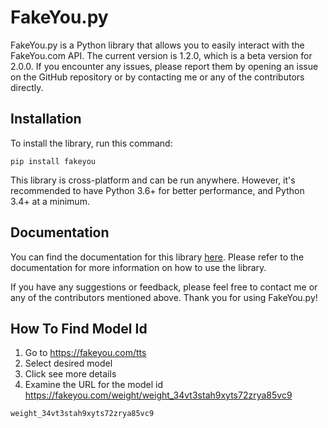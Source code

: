 # FakeYou.py
FakeYou.py is a Python library that allows you to easily interact with the FakeYou.com API. The current version is 1.2.0, which is a beta version for 2.0.0. If you encounter any issues, please report them by opening an issue on the GitHub repository or by contacting me or any of the contributors directly.

## Installation
To install the library, run this command:

```
pip install fakeyou
```
This library is cross-platform and can be run anywhere. However, it's recommended to have Python 3.6+ for better performance, and Python 3.4+ at a minimum.

## Documentation

You can find the documentation for this library [here](https://shards-7.github.io/fypy). Please refer to the documentation for more information on how to use the library.

If you have any suggestions or feedback, please feel free to contact me or any of the contributors mentioned above. Thank you for using FakeYou.py!


## How To Find Model Id
1. Go to https://fakeyou.com/tts
2. Select desired model
3. Click see more details
4. Examine the URL for the model id 
https://fakeyou.com/weight/weight_34vt3stah9xyts72zrya85vc9
```
weight_34vt3stah9xyts72zrya85vc9
```
